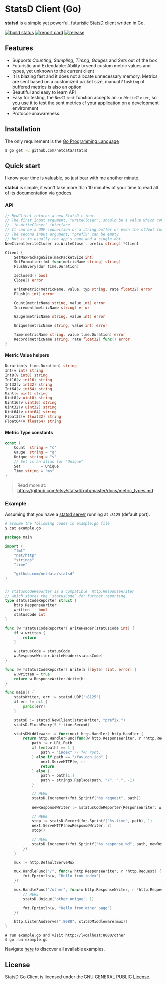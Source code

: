 # StatsD Client (Go)

**statsd** is a simple yet powerful, futuristic [StatsD](https://github.com/etsy/statsd) client written in [Go](https://golang.org).

[![build status](https://img.shields.io/travis/netdata/statsd/master.svg?style=flat-square)](https://travis-ci.org/netdata/statsd) [![report card](https://img.shields.io/badge/report%20card-a%2B-b13333.svg?style=flat-square)](http://goreportcard.com/report/netdata/statsd) [![release](https://img.shields.io/badge/release%20-0.1-0077b3.svg?style=flat-square)](https://github.com/netdata/statsd/releases) 

## Features

* Supports *Counting*, *Sampling*, *Timing*, *Gauges* and *Sets* out of the box
* Futuristic and Extendable: Ability to send custom metric values and types, yet unknown to the current client
* It is blazing fast and it does not allocate unnecessary memory. Metrics are sent based on a customized packet size, manual `Flushing` of buffered metrics is also an option
* Beautiful and easy to learn API
* Easy for testing, the `NewClient` function accepts an `io.WriteCloser`, so you use it to test the sent metrics of your application on a development environment 
* Protocol-unawareness.

## Installation

The only requirement is the [Go Programming Language](https://golang.org/dl/)

```sh
$ go get -u github.com/netdata/statsd
```

## Quick start

I know your time is valuable, so just bear with me another minute.

**statsd** is simple, it won't take more than 10 minutes of your time to read all of its documentation via [godocs](https://godoc.org/github.com/netdata/statsd).

### API

```go
// NewClient returns a new StatsD client.
// The first input argument, "writeCloser", should be a value which completes the
// `io.WriteCloser` interface
// It can be a UDP connection or a string buffer or even the stdout for testing.
// The second input argument, "prefix" can be empty
// but it is usually the app's name and a single dot.
NewClient(writeCloser io.WriteCloser, prefix string) *Client
```

```go
Client {
    SetMaxPackageSize(maxPacketSize int)
    SetFormatter(fmt func(metricName string) string)
    FlushEvery(dur time.Duration)

    IsClosed() bool
    Close() error

    WriteMetric(metricName, value, typ string, rate float32) error
    Flush(n int) error

    Count(metricName string, value int) error
    Increment(metricName string) error

    Gauge(metricName string, value int) error

    Unique(metricName string, value int) error

    Time(metricName string, value time.Duration) error
    Record(metricName string, rate float32) func() error
}
```

#### Metric Value helpers

```go
Duration(v time.Duration) string
Int(v int) string
Int8(v int8) string
Int16(v int16) string
Int32(v int32) string
Int64(v int64) string
Uint(v uint) string
Uint8(v uint8) string
Uint16(v uint16) string
Uint32(v uint32) string
Uint64(v uint64) string
Float32(v float32) string
Float64(v float64) string
```

#### Metric Type constants

```go
const (
    Count  string = "c"
    Gauge  string = "g"
    Unique string = "s"
    // Set is an alias for "Unique"
    Set         = Unique
    Time string = "ms"
)
```

> Read more at: https://github.com/etsy/statsd/blob/master/docs/metric_types.md

### Example

Assuming that you have a [statsd server](https://github.com/etsy/statsd) running at `:8125` (default port).

```sh
# assume the following codes in example.go file
$ cat example.go
```

```go
package main

import (
	"fmt"
	"net/http"
	"strings"
	"time"

	"github.com/netdata/statsd"
)


// statusCodeReporter is a compatible `http.ResponseWriter`
// which stores the `statusCode` for further reporting.
type statusCodeReporter struct {
    http.ResponseWriter
    written    bool
    statusCode int
}

func (w *statusCodeReporter) WriteHeader(statusCode int) {
    if w.written {
        return
    }

    w.statusCode = statusCode
    w.ResponseWriter.WriteHeader(statusCode)
}

func (w *statusCodeReporter) Write(b []byte) (int, error) {
    w.written = true
    return w.ResponseWriter.Write(b)
}

func main() {
    statsWriter, err := statsd.UDP(":8125")
    if err != nil {
        panic(err)
    }

    statsD := statsd.NewClient(statsWriter, "prefix.")
    statsD.FlushEvery(5 * time.Second)

    statsDMiddleware := func(next http.Handler) http.Handler {
        return http.HandlerFunc(func(w http.ResponseWriter, r *http.Request) {
            path := r.URL.Path
            if len(path) == 1 {
                path = "index" // for root.
            } else if path == "/favicon.ico" {
                next.ServeHTTP(w, r)
                return
            } else {
                path = path[1:]
                path = strings.Replace(path, "/", ".", -1)
            }

            // HERE
            statsD.Increment(fmt.Sprintf("%s.request", path))
            
            newResponseWriter := &statusCodeReporter{ResponseWriter: w, statusCode: http.StatusOK}

            // HERE
            stop := statsD.Record(fmt.Sprintf("%s.time", path), 1)
            next.ServeHTTP(newResponseWriter, r)
            stop()

            // HERE
            statsD.Increment(fmt.Sprintf("%s.response.%d", path, newResponseWriter.statusCode))
        })
    }

    mux := http.DefaultServeMux

    mux.HandleFunc("/", func(w http.ResponseWriter, r *http.Request) {
        fmt.Fprintln(w, "Hello from index")
    })

    mux.HandleFunc("/other", func(w http.ResponseWriter, r *http.Request) {
        // HERE
        statsD.Unique("other.unique", 1)

        fmt.Fprintln(w, "Hello from other page")
    })

    http.ListenAndServe(":8080", statsDMiddleware(mux))
}
```

```
# run example.go and visit http://localhost:8080/other
$ go run example.go
```

Navigate [here](_examples) to discover all available examples.

## License

StatsD Go Client is licensed under the GNU GENERAL PUBLIC [License](LICENSE).